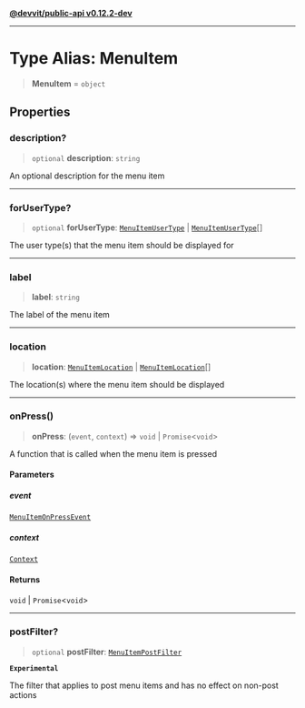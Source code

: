 [**@devvit/public-api v0.12.2-dev**](../README.md)

---

# Type Alias: MenuItem

> **MenuItem** = `object`

## Properties

<a id="description"></a>

### description?

> `optional` **description**: `string`

An optional description for the menu item

---

<a id="forusertype"></a>

### forUserType?

> `optional` **forUserType**: [`MenuItemUserType`](MenuItemUserType.md) \| [`MenuItemUserType`](MenuItemUserType.md)[]

The user type(s) that the menu item should be displayed for

---

<a id="label"></a>

### label

> **label**: `string`

The label of the menu item

---

<a id="location"></a>

### location

> **location**: [`MenuItemLocation`](MenuItemLocation.md) \| [`MenuItemLocation`](MenuItemLocation.md)[]

The location(s) where the menu item should be displayed

---

<a id="onpress"></a>

### onPress()

> **onPress**: (`event`, `context`) => `void` \| `Promise`\<`void`\>

A function that is called when the menu item is pressed

#### Parameters

##### event

[`MenuItemOnPressEvent`](MenuItemOnPressEvent.md)

##### context

[`Context`](../@devvit/namespaces/Devvit/type-aliases/Context.md)

#### Returns

`void` \| `Promise`\<`void`\>

---

<a id="postfilter"></a>

### postFilter?

> `optional` **postFilter**: [`MenuItemPostFilter`](MenuItemPostFilter.md)

**`Experimental`**

The filter that applies to post menu items and has no effect on non-post actions
